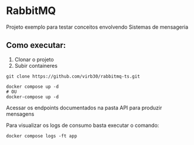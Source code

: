 # RabbitMQ

Projeto exemplo para testar conceitos envolvendo Sistemas de mensageria

## Como executar:

1. Clonar o projeto
1. Subir containeres

```console
git clone https://github.com/virb30/rabbitmq-ts.git
```

```console
docker compose up -d 
# OU
docker-compose up -d
```

Acessar os endpoints documentados na pasta API para produzir mensagens

Para visualizar os logs de consumo basta executar o comando:

```console
docker compose logs -ft app
```